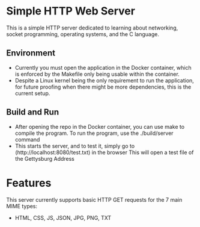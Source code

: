 # Simple HTTP Web Server
This is a simple HTTP server dedicated to learning about networking, socket programming, operating systems, and the C language.

## Environment

- Currently you must open the application in the Docker container, which is enforced by the Makefile only being usable within the container.
- Despite a Linux kernel being the only requirement to run the application, for future proofing when there might be more dependencies, this is the current setup.

## Build and Run

- After opening the repo in the Docker container, you can use make to compile the program.
To run the program, use the ./build/server command
- This starts the server, and to test it, simply go to (http://localhost:8080/test.txt) in the browser
This will open a test file of the Gettysburg Address

# Features
This server currently supports basic HTTP GET requests for the 7 main MIME types:
- HTML, CSS, JS, JSON, JPG, PNG, TXT
